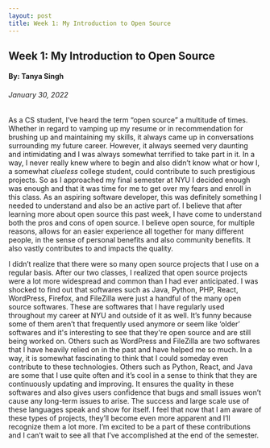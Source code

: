 ```yaml
---
layout: post
title: Week 1: My Introduction to Open Source 
---
```


## Week 1: My Introduction to Open Source 
#### By: Tanya Singh
###### January 30, 2022

As a CS student, I’ve heard the term “open source” a multitude of times. Whether in regard to vamping up my resume or in recommendation for brushing up and maintaining my skills, it always came up in conversations surrounding my future career.  However, it always seemed very daunting and intimidating and I was always somewhat terrified to take part in it. In a way, I never really knew where to begin and also didn’t know what or how I, a somewhat *clueless* college student, could contribute to such prestigious projects. So as I approached my final semester at NYU I decided enough was enough and that it was time for me to get over my fears and enroll in this class. As an aspiring software developer, this was definitely something I needed to understand and also be an active part of. I believe that after learning more about open source this past week, I have come to understand both the pros and cons of open source. I believe open source, for multiple reasons, allows for an easier experience all together for many different people, in the sense of personal benefits and also community benefits. It also vastly contributes to and impacts the quality. 

I didn’t realize that there were so many open source projects that I use on a regular basis. After our two classes, I realized that open source projects were a lot more widespread and common than I had ever anticipated. I was shocked to find out that softwares such as Java, Python, PHP, React, WordPress, Firefox, and FileZilla were just a handful of the many open source softwares. These are softwares that I have regularly used throughout my career at NYU and outside of it as well. It’s funny because some of them aren’t that frequently used anymore or seem like ‘older’ softwares and it's interesting to see that they're open source and are still being worked on. Others such as WordPress and FileZilla are two softwares that I have heavily relied on in the past and have helped me so much. In a way, it is somewhat fascinating to think that I could someday even contribute to these technologies. Others such as Python, React, and Java are some that I use quite often and it’s cool in a sense to think that they are continuously updating and improving. It ensures the quality in these softwares and also gives users confidence that bugs and small issues won’t cause any long-term issues to arise. The success and large scale use of these languages speak and show for itself. I feel that now that I am aware of these types of projects, they’ll become even more apparent and I’ll recognize them a lot more. I’m excited to be a part of these contributions and I can’t wait to see all that I’ve accomplished at the end of the semester. 

